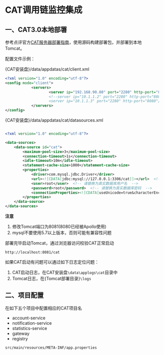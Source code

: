 # CAT调用链监控集成

## 一、CAT3.0本地部署

参考点评官方[CAT服务器部署指南](https://github.com/dianping/cat/wiki/readme_server)，使用源码构建部署包，并部署到本地Tomcat。

配置文件示例：

{CAT安装盘}/data/appdatas/cat/client.xml

```xml
<?xml version="1.0" encoding="utf-8"?>
<config mode="client">
	    	<servers>
	                <server ip="192.168.90.80" port="2280" http-port="8081"/>
	                <!--server ip="10.1.1.2" port="2280" http-port="8080"/>
	                <server ip="10.1.1.3" port="2280" http-port="8080"/-->
	    	</servers>
</config>

```

{CAT安装盘}/data/appdatas/cat/datasources.xml

```xml

<?xml version="1.0" encoding="utf-8"?>

<data-sources>
	<data-source id="cat">
		<maximum-pool-size>3</maximum-pool-size>
		<connection-timeout>1s</connection-timeout>
		<idle-timeout>10m</idle-timeout>
		<statement-cache-size>1000</statement-cache-size>
		<properties>
			<driver>com.mysql.jdbc.Driver</driver>
			<url><![CDATA[jdbc:mysql://127.0.0.1:3306/cat]]></url>  <!-- 请替换为真实数据库URL及Port  -->
			<user>root</user>  <!-- 请替换为真实数据库用户名  -->
			<password>root</password>  <!-- 请替换为真实数据库密码  -->
			<connectionProperties><![CDATA[useUnicode=true&characterEncoding=UTF-8&autoReconnect=true&socketTimeout=120000]]></connectionProperties>
		</properties>
	</data-source>
</data-sources>

```

**注意**

1. 修改Tomcat端口为8081(8080已经被Apollo使用)
2. mysql不要使用5.7以上版本，否则可能有兼容性问题

部署完毕启动Tomcat，通过浏览器访问校验CAT正常启动

```
http://localhost:8081/cat
```

如果CAT启动有问题可以通过如下日志定位问题：

1. CAT启动日志，在CAT安装盘`\data\applogs\cat`目录中
2. Tomcat日志，在{Tomcat部署目录}`\logs`

## 二、项目配置

在如下五个项目中配置相应的CAT项目名

* account-service
* notification-service
* statistics-service
* gateway
* registry

```
src/main/resources/META-INF/app.properties
```



